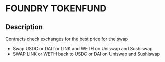 # FOUNDRY TOKENFUND

## Description

Contracts check exchanges for the best price for the swap

- Swap USDC or DAI for LINK and WETH on Uniswap and Sushiswap
- SWAP LINK or WETH back to USDC or DAI on Uniswap and Sushiswap
